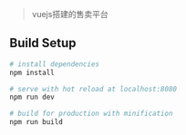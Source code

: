 

> vuejs搭建的售卖平台

## Build Setup

``` bash
# install dependencies
npm install

# serve with hot reload at localhost:8080
npm run dev

# build for production with minification
npm run build
```

